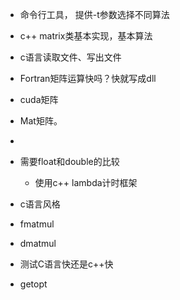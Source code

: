 - 命令行工具， 提供-t参数选择不同算法
- c++ matrix类基本实现，基本算法
- c语言读取文件、写出文件
- Fortran矩阵运算快吗？快就写成dll
- cuda矩阵
- Mat矩阵。
- 



- 需要float和double的比较
  - 使用c++ lambda计时框架



- c语言风格

- fmatmul
- dmatmul



- 测试C语言快还是c++快



- getopt